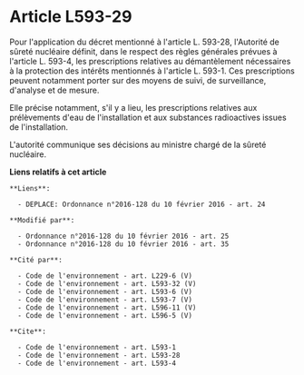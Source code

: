 # Article L593-29

Pour l'application du décret mentionné à l'article L. 593-28, l'Autorité de sûreté nucléaire définit, dans le respect des
règles générales prévues à l'article L. 593-4, les prescriptions relatives au démantèlement nécessaires à la protection des
intérêts mentionnés à l'article L. 593-1. Ces prescriptions peuvent notamment porter sur des moyens de suivi, de
surveillance, d'analyse et de mesure. 

Elle précise notamment, s'il y a lieu, les prescriptions relatives aux prélèvements d'eau de l'installation et aux substances
radioactives issues de l'installation.

L'autorité communique ses décisions au ministre chargé de la sûreté nucléaire.

**Liens relatifs à cet article**

	**Liens**:

	  - DEPLACE: Ordonnance n°2016-128 du 10 février 2016 - art. 24

	**Modifié par**:

	  - Ordonnance n°2016-128 du 10 février 2016 - art. 25
	  - Ordonnance n°2016-128 du 10 février 2016 - art. 35

	**Cité par**:

	  - Code de l'environnement - art. L229-6 (V)
	  - Code de l'environnement - art. L593-32 (V)
	  - Code de l'environnement - art. L593-6 (V)
	  - Code de l'environnement - art. L593-7 (V)
	  - Code de l'environnement - art. L596-11 (V)
	  - Code de l'environnement - art. L596-5 (V)

	**Cite**:

	  - Code de l'environnement - art. L593-1
	  - Code de l'environnement - art. L593-28
	  - Code de l'environnement - art. L593-4
